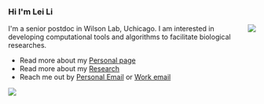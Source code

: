 ### Hi I'm Lei Li

<img align="right" src="https://github-readme-stats.vercel.app/api?username=leili-uchicago&show_icons=true&icon_color=0366d6&text_color=24292e&bg_color=ffffff&count_private=true" />

I'm a senior postdoc in Wilson Lab, Uchicago.
I am interested in developing computational tools and algorithms to facilitate biological researches.


- Read more about my [Personal page](https://leili-uchicago.github.io/)
- Read more about my [Research](https://scholar.google.com/citations?user=3qt2VoAAAAAJ&hl=en)
- Reach me out by [Personal Email](mailto:leilioxford@gmail.com) or [Work email](mailto:leil@uchicago.edu)


<p>
    <a href="https://leili-uchicago.github.io/">
      <img src="https://github-profile-trophy.vercel.app/?username=leili-uchicago&theme=flat&title=Stars,Followers,Commit,MultiLanguage&margin-w=5&row=1&column=4" />
    </a>
</p>

